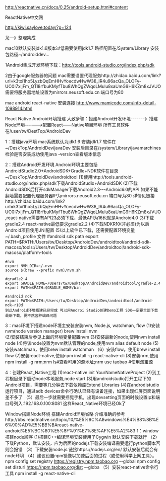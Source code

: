 

http://reactnative.cn/docs/0.25/android-setup.html#content   

ReactNative中文网

http://kiwi.saylove.today/?p=124

龙—》整理集成





mac10默认安装jdk1.6版本过低需要使用jdk1.7  路径配置在/System/Library 安装包路径~/androiddev...





1Android集成开发环境下载：http://tools.android-studio.org/index.php/sdk

2由于google服务器的问题 mac需要设置代理服务http://zhidao.baidu.com/link?url=k3txi1ho5LyzbQqEmHHvYoecdwHwW38_lR4u96acQa_OLOFy-UO0I7xIjFm_QTl8rfbuKMyfTbu8WhQgZWqoLMulu8xaUmG9H6KZm8xJVUO需要将服务器地址设置为mirrors.neusoft.edu.cn 端口号为80

mac android react-native 安装连接 http://www.mamicode.com/info-detail-1098914.html






React Native Android环境搭建
大致步骤：搭建Android开发环境-------》搭建Node环境------>配置React——Native项目环境
所有工具软件在/user/tw/DestTop/AndroidDev

1：搭建java环境 mac系统默认为jdk1.6  安装jdk1.7 软件在~/DeskTop/AndroidDev/javaDev
   安装后目录在/system/Library/javamarchines
   检验是否安装成功使用java -version查看版本信息

2：搭建Android开发环境
   Android环境主要包括AndroidStudio2.0+AndroidSDK+Gradle+NDK软件在目录~/DeskTop/AndroidDev/androidtool
   (1)使用http://tools.android-studio.org/index.php/sdk下载AndroidStudio+AndroidSDK
   (2)下载AndroidSDK后打开sdkManager下载Android2.3---Android6.0的API 如果不能翻墙需要配置代理服务器IP为mirrors.neusoft.edu.cn 端口号为80 详情见链接http://zhidao.baidu.com/link?url=k3txi1ho5LyzbQqEmHHvYoecdwHwW38_lR4u96acQa_OLOFy-UO0I7xIjFm_QTl8rfbuKMyfTbu8WhQgZWqoLMulu8xaUmG9H6KZm8xJVUO,react-native需要有API23必须下载，最低API为16也就是Android4.0
   (3)下载gradle2.4 react-native最低要求gradle2.2
   (4)下载NDKR10(非必须)为以后Android项目使用JNI配置
   (5)以上软件已下载，还需要配置环境变量~/.bash_profile 文件 
     #android sdk path
     export PATH=$PATH:/Users/tw/Desktop/AndroidDev/androidtool/android-sdk-macosx/tools:/Users/tw/Desktop/AndroidDev/androidtool/android-sdk-macosx/platform-tools

    #nvm
    export NVM_DIR=~/.nvm
    source $(brew --prefix nvm)/nvm.sh

    #gradle2.4
    export GRADLE_HOME=/Users/tw/Desktop/AndroidDev/androidtool/gradle-2.4
    export PATH=$PATH:$GRADLE_HOME/bin

    #android ndk
    export PATH=$PATH:/Users/tw/Desktop/AndroidDev/androidtool/android-ndk-r10d
    到此Android环境搭建已经完成 可以用Androi Studio创建Demo工程 SDK一定要全部下载最新下载，要不然各种编译问题

3：mac环境下搭建node环境主安装安装nvm, Node.js, watchman, flow
   (1)安装nvm(node version manager) brew install nvm  
   (2)安装结束后参见上面的环境变量配置nvm
   (3)安装最新的node,使用nvm install node
   (4)将该node设置为nvm默认管理的node,使用nvm alias default node
   (5)安装watchman，使用brew install watchman
  （6）安装flow，使用brew install flow
   (7)安装react-native,使用npm install -g react-native-cli
   (8)安装nrm,使用npm install -g nrm;nrm ls#查看可用的源地址;nrm use taobao #使用淘宝源

4：创建React_Native工程
   (1)react-native init YourNameNativeProject
   (2)到工程根目录下启动node本地服务,node start
   (3)用androidstudio打开工程下的Android项目，需要等几分钟去下载依赖库Extend Libraries
   (4)在androdistudio运行项目，通过adb devices命令行确认已经有设备连接，如果出现红屏页面说明差不多了
  （5）最后一步就需要摇晃手机，出现devsetting页面的时候设置ip和端口号列入:192.168.0.100:8081
   这样React_Native环境已经Ok了


Window搭建Node环境 搭建Android环境省略
介绍准确的参考http://bbs.reactnative.cn/topic/10/%E5%9C%A8windows%E4%B8%8B%E6%90%AD%E5%BB%BAreact-native-android%E5%BC%80%E5%8F%91%E7%8E%AF%E5%A2%83
1：window搭建node顺序
   (1)搭建C++编译环境安装使用了Cygwin 默认安装下载就行
   （2）下载Python，默认安装，应为后面的nodejs下载安装编译需要运行python脚本否则会报错
   （3）下载安装node.js 链接https://nodejs.org/en/ 默认安装后就会有node环境
   （4）建议设置npm镜像以加速后面的过程（或使用科学上网工具）。
      npm config set registry https://registry.npm.taobao.org --global
      npm config set disturl https://npm.taobao.org/dist --globa
  （5）安装react-native命令行工具
       npm install -g react-native-cli

   
      
   















    

   


  




